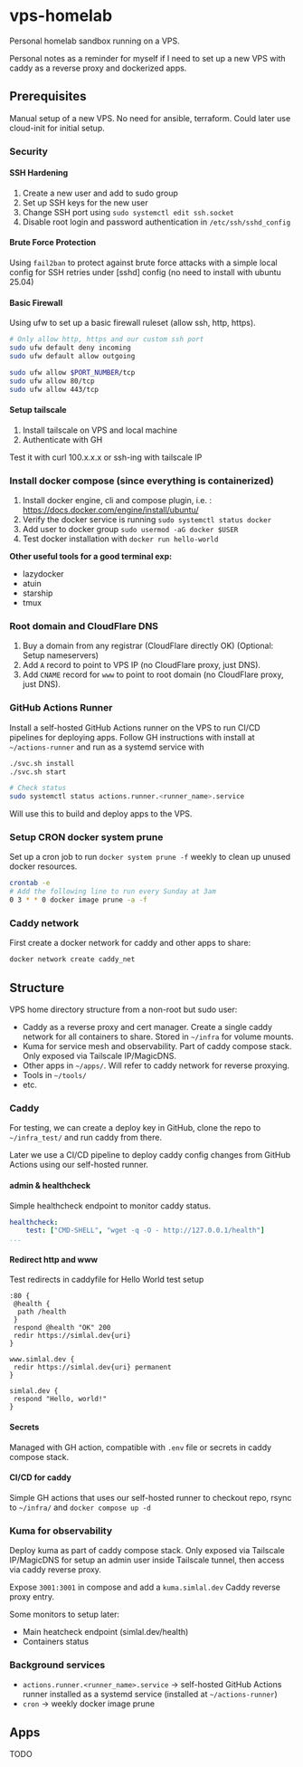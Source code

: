 # vps-homelab

Personal homelab sandbox running on a VPS.

Personal notes as a reminder for myself if I need to set up a new VPS with caddy as a reverse proxy and dockerized apps.

## Prerequisites

Manual setup of a new VPS. No need for ansible, terraform. Could later use
cloud-init for initial setup.

### Security

#### SSH Hardening

1. Create a new user and add to sudo group
2. Set up SSH keys for the new user
3. Change SSH port using `sudo systemctl edit ssh.socket`
4. Disable root login and password authentication in `/etc/ssh/sshd_config`

#### Brute Force Protection

Using `fail2ban` to protect against brute force attacks with a simple local config for SSH retries under [sshd] config (no need to install with ubuntu 25.04)

#### Basic Firewall

Using ufw to set up a basic firewall ruleset (allow ssh, http, https).

```bash
# Only allow http, https and our custom ssh port
sudo ufw default deny incoming
sudo ufw default allow outgoing

sudo ufw allow $PORT_NUMBER/tcp
sudo ufw allow 80/tcp
sudo ufw allow 443/tcp
```

#### Setup tailscale

1. Install tailscale on VPS and local machine
2. Authenticate with GH

Test it with curl 100.x.x.x or ssh-ing with tailscale IP

### Install docker compose (since everything is containerized)

1. Install docker engine, cli and compose plugin, i.e. : <https://docs.docker.com/engine/install/ubuntu/>
2. Verify the docker service is running `sudo systemctl status docker`
3. Add user to docker group `sudo usermod -aG docker $USER`
4. Test docker installation with `docker run hello-world`

**Other useful tools for a good terminal exp:**

- lazydocker
- atuin
- starship
- tmux

### Root domain and CloudFlare DNS

1. Buy a domain from any registrar (CloudFlare directly OK) (Optional: Setup nameservers)
2. Add `A` record to point to VPS IP (no CloudFlare proxy, just DNS).
3. Add `CNAME` record for `www` to point to root domain (no CloudFlare proxy, just DNS).

### GitHub Actions Runner

Install a self-hosted GitHub Actions runner on the VPS to run CI/CD pipelines for deploying apps.
Follow GH instructions with install at `~/actions-runner` and run as a systemd service with

```bash
./svc.sh install
./svc.sh start

# Check status
sudo systemctl status actions.runner.<runner_name>.service
```

Will use this to build and deploy apps to the VPS.

### Setup CRON docker system prune

Set up a cron job to run `docker system prune -f` weekly to clean up unused docker resources.

```bash
crontab -e
# Add the following line to run every Sunday at 3am
0 3 * * 0 docker image prune -a -f

```

### Caddy network

First create a docker network for caddy and other apps to share:

```bash
docker network create caddy_net
```

## Structure

VPS home directory structure from a non-root but sudo user:

- Caddy as a reverse proxy and cert manager. Create a single caddy network for all containers to share.
Stored in `~/infra` for volume mounts.
- Kuma for service mesh and observability. Part of caddy compose stack. Only exposed via Tailscale IP/MagicDNS.
- Other apps in `~/apps/`. Will refer to caddy network for reverse proxying.
- Tools in `~/tools/`
- etc.

### Caddy

For testing, we can create a deploy key in GitHub, clone the repo to `~/infra_test/` and run caddy from there.

Later we use a CI/CD pipeline to deploy caddy config changes from GitHub Actions using our self-hosted runner.

#### admin & healthcheck

Simple healthcheck endpoint to monitor caddy status.

```yaml
healthcheck:
    test: ["CMD-SHELL", "wget -q -O - http://127.0.0.1/health"]
...
```

#### Redirect http and www

Test redirects in caddyfile for Hello World test setup

```caddy
:80 {
 @health {
  path /health
 }
 respond @health "OK" 200
 redir https://simlal.dev{uri}
}

www.simlal.dev {
 redir https://simlal.dev{uri} permanent
}

simlal.dev {
 respond "Hello, world!"
}
```

#### Secrets

Managed with GH action, compatible with `.env` file or secrets in caddy compose stack.

#### CI/CD for caddy

Simple GH actions that uses our self-hosted runner to checkout repo, rsync to `~/infra/` and `docker compose up -d`

### Kuma for observability

Deploy kuma as part of caddy compose stack. Only exposed via Tailscale IP/MagicDNS for setup an admin user inside Tailscale tunnel, then access via caddy reverse proxy.

Expose `3001:3001` in compose and add a `kuma.simlal.dev` Caddy reverse proxy entry.

Some monitors to setup later:

- Main heatcheck endpoint (simlal.dev/health)
- Containers status

### Background services

- `actions.runner.<runner_name>.service` → self-hosted GitHub Actions runner installed as a systemd service (installed at `~/actions-runner`)
- `cron` → weekly docker image prune

## Apps

TODO
